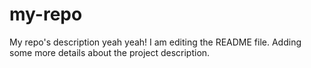# my-repo
My repo's description yeah yeah!
I am editing the README file. Adding some more details about the project description.


